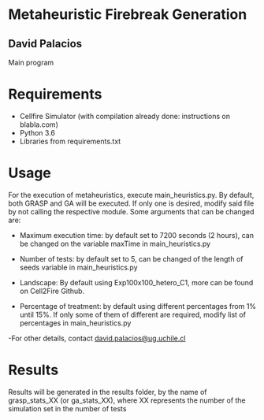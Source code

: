 # Metaheuristic Firebreak Generation
## David Palacios
Main program 

# Requirements
- Cellfire Simulator (with compilation already done: instructions on blabla.com)
- Python 3.6
- Libraries from requirements.txt

# Usage
For the execution of metaheuristics, execute main_heuristics.py. By default, both GRASP and GA will be executed. If only one is desired, modify said file by not calling the respective module.
Some arguments that can be changed are:

- Maximum execution time: by default set to 7200 seconds (2 hours), can be changed on the variable maxTime in main_heuristics.py

- Number of tests: by default set to 5, can be changed of the length of seeds variable in main_heuristics.py

- Landscape: By default using Exp100x100_hetero_C1, more can be found on Cell2Fire Github.

- Percentage of treatment: by default using different percentages from 1% until 15%. If only some of them of different are required, modify list of percentages in main_heuristics.py

-For other details, contact david.palacios@ug.uchile.cl

# Results 
Results will be generated in the results folder, by the name of grasp_stats_XX (or ga_stats_XX), where XX represents the number of the simulation set in the number of tests
